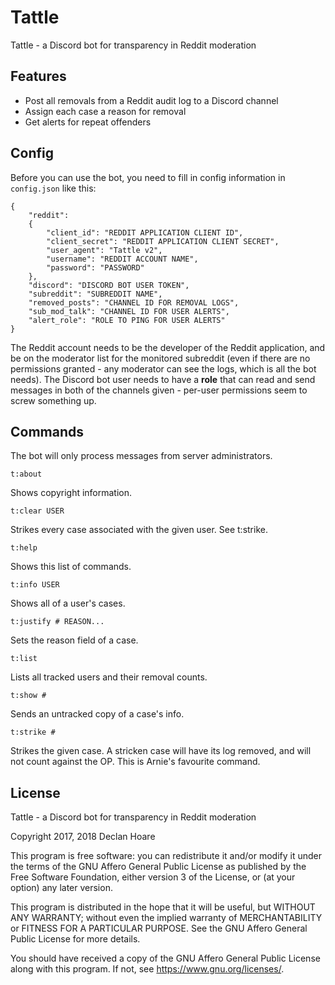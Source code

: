 # Tattle

Tattle - a Discord bot for transparency in Reddit moderation

## Features

* Post all removals from a Reddit audit log to a Discord channel
* Assign each case a reason for removal
* Get alerts for repeat offenders

## Config

Before you can use the bot, you need to fill in config information in
`config.json` like this:

```
{
	"reddit":
	{
		"client_id": "REDDIT APPLICATION CLIENT ID",
		"client_secret": "REDDIT APPLICATION CLIENT SECRET",
		"user_agent": "Tattle v2",
		"username": "REDDIT ACCOUNT NAME",
		"password": "PASSWORD"
	},
	"discord": "DISCORD BOT USER TOKEN",
	"subreddit": "SUBREDDIT NAME",
	"removed_posts": "CHANNEL ID FOR REMOVAL LOGS",
	"sub_mod_talk": "CHANNEL ID FOR USER ALERTS",
	"alert_role": "ROLE TO PING FOR USER ALERTS"
}
```

The Reddit account needs to be the developer of the Reddit application,
and be on the moderator list for the monitored subreddit (even if there
are no permissions granted - any moderator can see the logs, which is
all the bot needs).  The Discord bot user needs to have a **role** that
can read and send messages in both of the channels given - per-user
permissions seem to screw something up.

## Commands

The bot will only process messages from server administrators.

```t:about```

Shows copyright information.

```t:clear USER```

Strikes every case associated with the given user.  See t:strike.

```t:help```

Shows this list of commands.

```t:info USER```

Shows all of a user's cases.

```t:justify # REASON...```

Sets the reason field of a case.

```t:list```

Lists all tracked users and their removal counts.

```t:show #```

Sends an untracked copy of a case's info.

```t:strike #```

Strikes the given case.  A stricken case will have its log removed, and will not count against the OP.  This is Arnie's favourite command.

## License

Tattle - a Discord bot for transparency in Reddit moderation

Copyright 2017, 2018 Declan Hoare

This program is free software: you can redistribute it and/or modify
it under the terms of the GNU Affero General Public License as
published by the Free Software Foundation, either version 3 of the
License, or (at your option) any later version.

This program is distributed in the hope that it will be useful,
but WITHOUT ANY WARRANTY; without even the implied warranty of
MERCHANTABILITY or FITNESS FOR A PARTICULAR PURPOSE.  See the
GNU Affero General Public License for more details.

You should have received a copy of the GNU Affero General Public License
along with this program.  If not, see <https://www.gnu.org/licenses/>.

